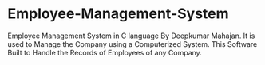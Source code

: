 # Employee-Management-System
 Employee Management System in C language By Deepkumar Mahajan.  It is used to Manage the Company using a Computerized System. This Software Built to Handle the Records of Employees of any Company. 
